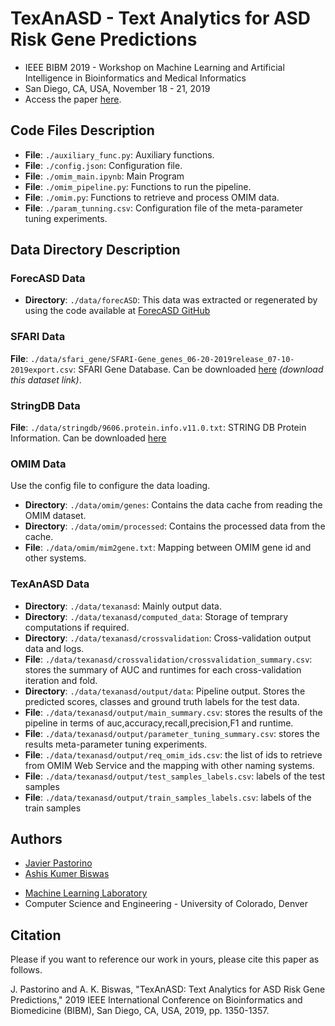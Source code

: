 # TexAnASD - Text Analytics for ASD Risk Gene Predictions
- IEEE BIBM 2019 - Workshop on Machine Learning and Artificial Intelligence in Bioinformatics and Medical Informatics
- San Diego, CA, USA, November 18 - 21, 2019
- Access the paper [here](https://ieeexplore.ieee.org/abstract/document/8983107).

## Code Files Description
* **File**: `./auxiliary_func.py`: Auxiliary functions.
* **File**: `./config.json`: Configuration file.
* **File**: `./omim_main.ipynb`: Main Program
* **File**: `./omim_pipeline.py`: Functions to run the pipeline.
* **File**: `./omim.py`: Functions to retrieve and process OMIM data.
* **File**: `./param_tunning.csv`: Configuration file of the meta-parameter tuning experiments.


## Data Directory Description
### ForecASD Data
* **Directory**: `./data/forecASD`: This data was extracted or regenerated by using the code available at [ForecASD GitHub](https://github.com/LeoBman/forecASD)


### SFARI Data
**File**: `./data/sfari_gene/SFARI-Gene_genes_06-20-2019release_07-10-2019export.csv`: SFARI Gene Database. Can be downloaded [here](https://gene.sfari.org/database/human-gene/) *(download this dataset link)*.
 
 

### StringDB Data
**File**: `./data/stringdb/9606.protein.info.v11.0.txt`: STRING DB Protein Information. Can be downloaded [here](https://string-db.org/cgi/download.pl) 


### OMIM Data
Use the config file to configure the data loading.
* **Directory**: `./data/omim/genes`: Contains the data cache from reading the OMIM dataset.
* **Directory**: `./data/omim/processed`: Contains the processed data from the cache. 
* **File**: `./data/omim/mim2gene.txt`: Mapping between OMIM gene id and other systems. 

### TexAnASD Data
* **Directory**: `./data/texanasd`: Mainly output data.
* **Directory**: `./data/texanasd/computed_data`: Storage of temprary computations if required.
* **Directory**: `./data/texanasd/crossvalidation`: Cross-validation output data and logs. 
* **File**: `./data/texanasd/crossvalidation/crossvalidation_summary.csv`: stores the summary of AUC and runtimes for each cross-validation iteration and fold.
* **Directory**: `./data/texanasd/output/data`: Pipeline output. Stores the predicted scores, classes and ground truth labels for the test data.
* **File**: `./data/texanasd/output/main_summary.csv`: stores the results of the pipeline in terms of auc,accuracy,recall,precision,F1 and runtime.
* **File**: `./data/texanasd/output/parameter_tuning_summary.csv`: stores the results meta-parameter tuning experiments.
* **File**: `./data/texanasd/output/req_omim_ids.csv`: the list of ids to retrieve from OMIM Web Service and the mapping with other naming systems.
* **File**: `./data/texanasd/output/test_samples_labels.csv`: labels of the test samples
* **File**: `./data/texanasd/output/train_samples_labels.csv`: labels of the train samples


## Authors
* [Javier Pastorino](http://cse.ucdenver.edu/~pastorij)
* [Ashis Kumer Biswas](http://cse.ucdenver.edu/~biswasa)


- [Machine Learning Laboratory](http://ml.cse.ucdenver.edu)
- Computer Science and Engineering - University of Colorado, Denver

## Citation
Please if you want to reference our work in yours, please cite this paper as follows.

J. Pastorino and A. K. Biswas, "TexAnASD: Text Analytics for ASD Risk Gene Predictions," 2019 IEEE International Conference on Bioinformatics and Biomedicine (BIBM), San Diego, CA, USA, 2019, pp. 1350-1357.

